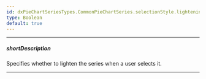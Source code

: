 ```yaml
---
id: dxPieChartSeriesTypes.CommonPieChartSeries.selectionStyle.lightening
type: Boolean
default: true
---
```

---
##### shortDescription
Specifies whether to lighten the series when a user selects it.

---
<!-- Description goes here -->